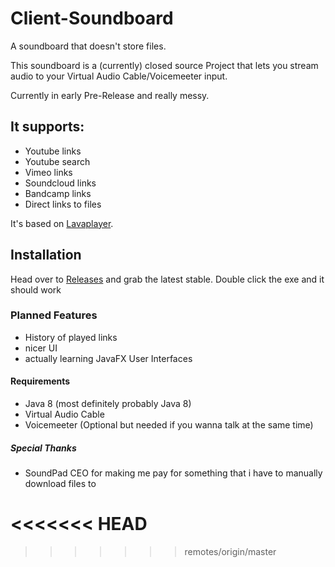 # Client-Soundboard
A soundboard that doesn't store files.

This soundboard is a (currently) closed source Project that lets you
stream audio to your Virtual Audio Cable/Voicemeeter input.

Currently in early Pre-Release and really messy.

## It supports:
* Youtube links
* Youtube search
* Vimeo links
* Soundcloud links
* Bandcamp links
* Direct links to files

It's based on [Lavaplayer](https://github.com/sedmelluq/lavaplayer "Lavaplayer").

## Installation
Head over to [Releases](https://github.com/RinLovesYou/Stream-Soundboard/releases) and grab the latest stable.
Double click the exe and it should work

### Planned Features
* History of played links
* nicer UI
* actually learning JavaFX User Interfaces

#### Requirements
* Java 8 (most definitely probably Java 8)
* Virtual Audio Cable
* Voicemeeter (Optional but needed if you wanna talk at the same time)

##### Special Thanks
* SoundPad CEO for making me pay for something that i have to manually download files to

<<<<<<< HEAD
=======

>>>>>>> remotes/origin/master
